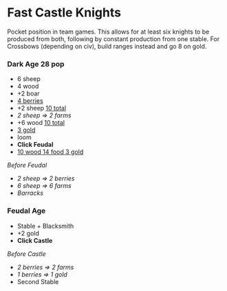# Fast Castle Knights

Pocket position in team games. This allows for at least six knights to be produced from both, following by constant production from one stable. For Crossbows (depending on civ), build ranges instead and go 8 on gold.

<div class="row">
<div class="col">

### Dark Age 28 pop

- 6 sheep
- 4 wood
- +2 boar
- <u>4 berries</u>
- +2 sheep <u>10 total</u>
- _2 sheep => 2 farms_
- +6 wood <u>10 total</u>
- <u>3 gold</u>
- loom
- **Click Feudal**
- <u>10 wood 14 food 3 gold</u>

_Before Feudal_

- _2 sheep => 2 berries_
- _6 sheep => 6 farms_
- _Barracks_

</div>

<div class="col">

### Feudal Age

- Stable + Blacksmith
- +2 gold
- **Click Castle**

_Before Castle_

- _2 berries => 2 farms_
- _1 berries => 1 gold_
- Second Stable

</div>
</div>
